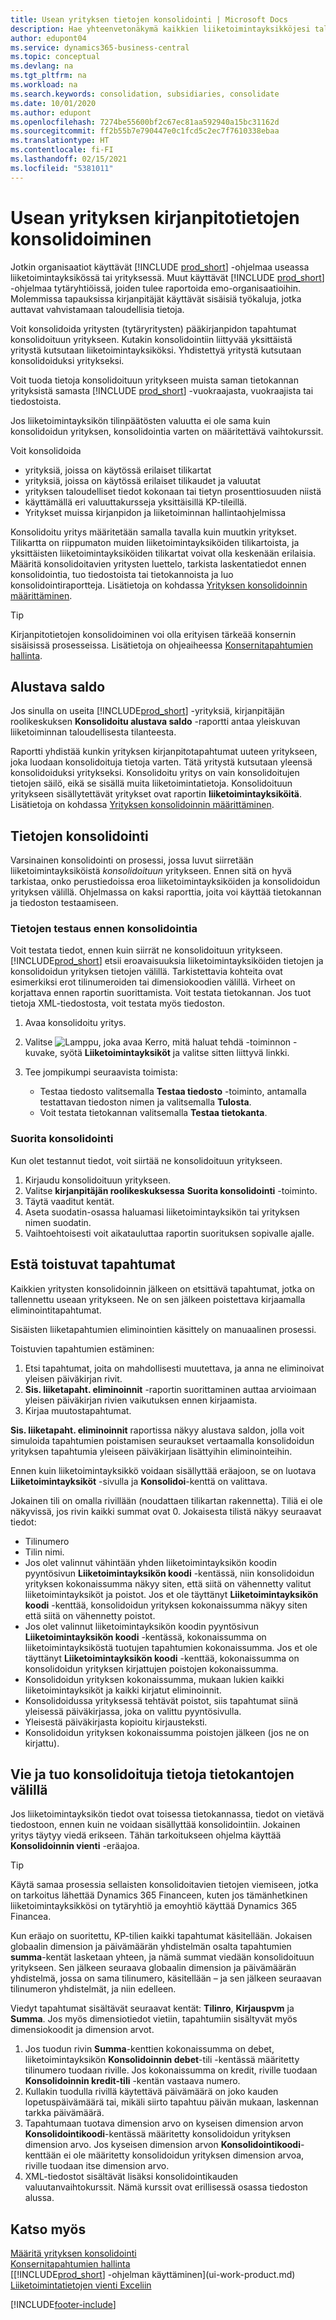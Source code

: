 ```yaml
---
title: Usean yrityksen tietojen konsolidointi | Microsoft Docs
description: Hae yhteenvetonäkymä kaikkien liiketoimintayksikköjesi taloudellisesta tilanteesta.
author: edupont04
ms.service: dynamics365-business-central
ms.topic: conceptual
ms.devlang: na
ms.tgt_pltfrm: na
ms.workload: na
ms.search.keywords: consolidation, subsidiaries, consolidate
ms.date: 10/01/2020
ms.author: edupont
ms.openlocfilehash: 7274be55600bf2c67ec81aa592940a15bc31162d
ms.sourcegitcommit: ff2b55b7e790447e0c1fcd5c2ec7f7610338ebaa
ms.translationtype: HT
ms.contentlocale: fi-FI
ms.lasthandoff: 02/15/2021
ms.locfileid: "5381011"
---
```

# <a name="consolidating-financial-data-from-multiple-companies"></a>Usean yrityksen kirjanpitotietojen konsolidoiminen

Jotkin organisaatiot käyttävät [!INCLUDE [prod_short](includes/prod_short.md)] -ohjelmaa useassa liiketoimintayksikössä tai yrityksessä. Muut käyttävät [!INCLUDE [prod_short](includes/prod_short.md)] -ohjelmaa tytäryhtiöissä, joiden tulee raportoida emo-organisaatioihin. Molemmissa tapauksissa kirjanpitäjät käyttävät sisäisiä työkaluja, jotka auttavat vahvistamaan taloudellisia tietoja.  

Voit konsolidoida yritysten (tytäryritysten) pääkirjanpidon tapahtumat konsolidoituun yritykseen. Kutakin konsolidointiin liittyvää yksittäistä yritystä kutsutaan liiketoimintayksiköksi. Yhdistettyä yritystä kutsutaan konsolidoiduksi yritykseksi.  

Voit tuoda tietoja konsolidoituun yritykseen muista saman tietokannan yrityksistä samasta [!INCLUDE [prod_short](includes/prod_short.md)] -vuokraajasta, vuokraajista tai tiedostoista.  

Jos liiketoimintayksikön tilinpäätösten valuutta ei ole sama kuin konsolidoidun yrityksen, konsolidointia varten on määritettävä vaihtokurssit.  

Voit konsolidoida  

* yrityksiä, joissa on käytössä erilaiset tilikartat  
* yrityksiä, joissa on käytössä erilaiset tilikaudet ja valuutat  
* yrityksen taloudelliset tiedot kokonaan tai tietyn prosenttiosuuden niistä
* käyttämällä eri valuuttakursseja yksittäisillä KP-tileillä.
* Yritykset muissa kirjanpidon ja liiketoiminnan hallintaohjelmissa

Konsolidoitu yritys määritetään samalla tavalla kuin muutkin yritykset. Tilikartta on riippumaton muiden liiketoimintayksiköiden tilikartoista, ja yksittäisten liiketoimintayksiköiden tilikartat voivat olla keskenään erilaisia. Määritä konsolidoitavien yritysten luettelo, tarkista laskentatiedot ennen konsolidointia, tuo tiedostoista tai tietokannoista ja luo konsolidointiraportteja. Lisätietoja on kohdassa [Yrityksen konsolidoinnin määrittäminen](finance-consolidated-company-reporting-setup.md).  

> [!TIP]
> Kirjanpitotietojen konsolidoiminen voi olla erityisen tärkeää konsernin sisäisissä prosesseissa. Lisätietoja on ohjeaiheessa [Konsernitapahtumien hallinta](intercompany-manage.md).

## <a name="trial-balance"></a>Alustava saldo

Jos sinulla on useita [!INCLUDE[prod_short](includes/prod_short.md)] -yrityksiä, kirjanpitäjän roolikeskuksen **Konsolidoitu alustava saldo** -raportti antaa yleiskuvan liiketoiminnan taloudellisesta tilanteesta.  

Raportti yhdistää kunkin yrityksen kirjanpitotapahtumat uuteen yritykseen, joka luodaan konsolidoituja tietoja varten. Tätä yritystä kutsutaan yleensä konsolidoiduksi yritykseksi. Konsolidoitu yritys on vain konsolidoitujen tietojen säilö, eikä se sisällä muita liiketoimintatietoja. Konsolidoituun yritykseen sisällytettävät yritykset ovat raportin **liiketoimintayksiköitä**. Lisätietoja on kohdassa [Yrityksen konsolidoinnin määrittäminen](finance-consolidated-company-reporting-setup.md).  

## <a name="consolidate-data"></a>Tietojen konsolidointi

Varsinainen konsolidointi on prosessi, jossa luvut siirretään liiketoimintayksiköistä *konsolidoituun* yritykseen. Ennen sitä on hyvä tarkistaa, onko perustiedoissa eroa liiketoimintayksiköiden ja konsolidoidun yrityksen välillä. Ohjelmassa on kaksi raporttia, joita voi käyttää tietokannan ja tiedoston testaamiseen.

### <a name="to-test-the-data-before-you-consolidate"></a>Tietojen testaus ennen konsolidointia

Voit testata tiedot, ennen kuin siirrät ne konsolidoituun yritykseen. [!INCLUDE[prod_short](includes/prod_short.md)] etsii eroavaisuuksia liiketoimintayksiköiden tietojen ja konsolidoidun yrityksen tietojen välillä. Tarkistettavia kohteita ovat esimerkiksi erot tilinumeroiden tai dimensiokoodien välillä. Virheet on korjattava ennen raportin suorittamista. Voit testata tietokannan. Jos tuot tietoja XML-tiedostosta, voit testata myös tiedoston.  

1. Avaa konsolidoitu yritys.  
2. Valitse ![Lamppu, joka avaa Kerro, mitä haluat tehdä -toiminnon](media/ui-search/search_small.png "Kerro, mitä haluat tehdä") -kuvake, syötä **Liiketoimintayksiköt** ja valitse sitten liittyvä linkki.  
3. Tee jompikumpi seuraavista toimista:  

    * Testaa tiedosto valitsemalla **Testaa tiedosto** -toiminto, antamalla testattavan tiedoston nimen ja valitsemalla **Tulosta**.  
    * Voit testata tietokannan valitsemalla **Testaa tietokanta**.  

### <a name="run-the-consolidation"></a>Suorita konsolidointi

Kun olet testannut tiedot, voit siirtää ne konsolidoituun yritykseen.  

1. Kirjaudu konsolidoituun yritykseen.  
2. Valitse **kirjanpitäjän roolikeskuksessa** **Suorita konsolidointi** -toiminto.  
3. Täytä vaaditut kentät.  
4. Aseta suodatin-osassa haluamasi liiketoimintayksikön tai yrityksen nimen suodatin.  
5. Vaihtoehtoisesti voit aikatauluttaa raportin suorituksen sopivalle ajalle.  

## <a name="eliminate-repeated-transactions"></a>Estä toistuvat tapahtumat

Kaikkien yritysten konsolidoinnin jälkeen on etsittävä tapahtumat, jotka on tallennettu useaan yritykseen. Ne on sen jälkeen poistettava kirjaamalla eliminointitapahtumat.

Sisäisten liiketapahtumien eliminointien käsittely on manuaalinen prosessi.  

Toistuvien tapahtumien estäminen:

1. Etsi tapahtumat, joita on mahdollisesti muutettava, ja anna ne eliminoivat yleisen päiväkirjan rivit.
2. **Sis. liiketapaht. eliminoinnit** -raportin suorittaminen auttaa arvioimaan yleisen päiväkirjan rivien vaikutuksen ennen kirjaamista.
3. Kirjaa muutostapahtumat.

**Sis. liiketapaht. eliminoinnit** raportissa näkyy alustava saldon, jolla voit simuloida tapahtumien poistamisen seuraukset vertaamalla konsolidoidun yrityksen tapahtumia yleiseen päiväkirjaan lisättyihin eliminointeihin.

Ennen kuin liiketoimintayksikkö voidaan sisällyttää eräajoon, se on luotava **Liiketoimintayksiköt** -sivulla ja **Konsolidoi**-kenttä on valittava.

Jokainen tili on omalla rivillään (noudattaen tilikartan rakennetta). Tiliä ei ole näkyvissä, jos rivin kaikki summat ovat 0. Jokaisesta tilistä näkyy seuraavat tiedot:

* Tilinumero
* Tilin nimi.
* Jos olet valinnut vähintään yhden liiketoimintayksikön koodin pyyntösivun **Liiketoimintayksikön koodi** -kentässä, niin konsolidoidun yrityksen kokonaissumma näkyy siten, että siitä on vähennetty valitut liiketoimintayksiköt ja poistot. Jos et ole täyttänyt **Liiketoimintayksikön koodi** -kenttää, konsolidoidun yrityksen kokonaissumma näkyy siten että siitä on vähennetty poistot.
* Jos olet valinnut liiketoimintayksikön koodin pyyntösivun **Liiketoimintayksikön koodi** -kentässä, kokonaissumma on liiketoimintayksiköstä tuotujen tapahtumien kokonaissumma. Jos et ole täyttänyt **Liiketoimintayksikön koodi** -kenttää, kokonaissumma on konsolidoidun yrityksen kirjattujen poistojen kokonaissumma.
* Konsolidoidun yrityksen kokonaissumma, mukaan lukien kaikki liiketoimintayksiköt ja kaikki kirjatut eliminoinnit.
* Konsolidoidussa yrityksessä tehtävät poistot, siis tapahtumat siinä yleisessä päiväkirjassa, joka on valittu pyyntösivulla.
* Yleisestä päiväkirjasta kopioitu kirjausteksti.
* Konsolidoidun yrityksen kokonaissumma poistojen jälkeen (jos ne on kirjattu).

## <a name="export-and-import-consolidated-data-between-databases"></a>Vie ja tuo konsolidoituja tietoja tietokantojen välillä

Jos liiketoimintayksikön tiedot ovat toisessa tietokannassa, tiedot on vietävä tiedostoon, ennen kuin ne voidaan sisällyttää konsolidointiin. Jokainen yritys täytyy viedä erikseen. Tähän tarkoitukseen ohjelma käyttää **Konsolidoinnin vienti** -eräajoa.  

> [!TIP]
> Käytä samaa prosessia sellaisten konsolidoitavien tietojen viemiseen, jotka on tarkoitus lähettää Dynamics 365 Financeen, kuten jos tämänhetkinen liiketoimintayksikkösi on tytäryhtiö ja emoyhtiö käyttää Dynamics 365 Financea.

Kun eräajo on suoritettu, KP-tilien kaikki tapahtumat käsitellään. Jokaisen globaalin dimension ja päivämäärän yhdistelmän osalta tapahtumien **summa**-kentät lasketaan yhteen, ja nämä summat viedään konsolidoituun yritykseen. Sen jälkeen seuraava globaalin dimension ja päivämäärän yhdistelmä, jossa on sama tilinumero, käsitellään – ja sen jälkeen seuraavan tilinumeron yhdistelmät, ja niin edelleen.  

Viedyt tapahtumat sisältävät seuraavat kentät: **Tilinro**, **Kirjauspvm** ja **Summa**. Jos myös dimensiotiedot vietiin, tapahtumiin sisältyvät myös dimensiokoodit ja dimension arvot.  

1. Jos tuodun rivin **Summa**-kenttien kokonaissumma on debet, liiketoimintayksikön **Konsolidoinnin debet**-tili -kentässä määritetty tilinumero tuodaan riville. Jos kokonaissumma on kredit, riville tuodaan **Konsolidoinnin kredit-tili** -kentän vastaava numero.  
2. Kullakin tuodulla rivillä käytettävä päivämäärä on joko kauden lopetuspäivämäärä tai, mikäli siirto tapahtuu päivän mukaan, laskennan tarkka päivämäärä.  
3. Tapahtumaan tuotava dimension arvo on kyseisen dimension arvon **Konsolidointikoodi**-kentässä määritetty konsolidoidun yrityksen dimension arvo. Jos kyseisen dimension arvon **Konsolidointikoodi**-kenttään ei ole määritetty konsolidoidun yrityksen dimension arvoa, riville tuodaan itse dimension arvo.  
4. XML-tiedostot sisältävät lisäksi konsolidointikauden valuutanvaihtokurssit. Nämä kurssit ovat erillisessä osassa tiedoston alussa.  

## <a name="see-also"></a>Katso myös

[Määritä yrityksen konsolidointi](finance-consolidated-company-reporting-setup.md)  
[Konsernitapahtumien hallinta](intercompany-manage.md)  
[[!INCLUDE[prod_short](includes/prod_short.md)] -ohjelman käyttäminen](ui-work-product.md)  
[Liiketoimintatietojen vienti Exceliin](about-export-data.md)


[!INCLUDE[footer-include](includes/footer-banner.md)]
